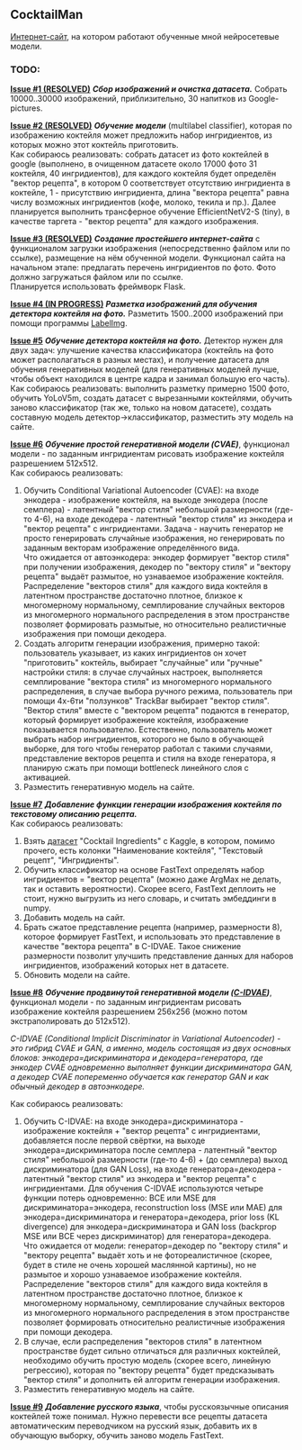 ## CocktailMan

[Интернет-сайт](https://cocktailman.herokuapp.com/), на котором работают обученные мной нейросетевые модели.

### TODO:

**[Issue #1 (RESOLVED)](https://github.com/PolushinM/CocktailMan/issues/1)** ***Сбор изображений и очистка датасета.***  Собрать 10000..30000 изображений, приблизительно, 30 напитков из Google-pictures.

**[Issue #2 (RESOLVED)](https://github.com/PolushinM/CocktailMan/issues/2)** ***Обучение модели*** (multilabel classifier), которая по изображению коктейля может предложить набор ингридиентов, из которых можно этот коктейль приготовить.\
Как собираюсь реализовать: собрать датасет из фото коктейлей в google (выполнено, в очищенном датасете около 17000 фото 31 коктейля, 40 ингридиентов), для каждого коктейля будет определён "вектор рецепта", в котором 0 соответствует отсутствию ингридиента в коктейле, 1 - присутствию ингридиента, длина "вектора рецепта" равна числу возможных ингридиентов (кофе, молоко, текила и пр.). Далее планируется выполнить трансферное обучение EfficientNetV2-S (tiny), в качестве таргета - "вектор рецепта" для каждого изображения.

**[Issue #3 (RESOLVED)](https://github.com/PolushinM/CocktailMan/issues/3)** ***Создание простейшего интернет-сайта***  с функционалом загрузки изображения (непосредственно файлом или по ссылке), размещение на нём обученной модели. Функционал сайта на начальном этапе: предлагать перечень ингридиентов по фото. Фото должно загружаться файлом или по ссылке.\
Планируется использовать фреймворк Flask.

**[Issue #4 (IN PROGRESS)](https://github.com/PolushinM/CocktailMan/issues/4)** ***Разметка изображений для обучения детектора коктейля на фото.***  Разметить 1500..2000 изображений при помощи программы [LabelImg](https://vk.com/away.php?to=https%3A%2F%2Fgithub.com%2Ftzutalin%2FlabelImg&cc_key=).

**[Issue #5](https://github.com/PolushinM/CocktailMan/issues/5)** ***Обучение детектора коктейля на фото.*** Детектор нужен для двух задач: улучшение качества классификатора (коктейль на фото может располагаться в разных местах), и получение датасета для обучения генеративных моделей (для генеративных моделей лучше, чтобы объект находился в центре кадра и занимал большую его часть).\
Как собираюсь реализовать: выполнить разметку примерно 1500 фото, обучить YoLoV5m, создать датасет с вырезанными коктейлями, обучить заново классификатор (так же, только на новом датасете), создать составную модель детектор->классификатор, разместить эту модель на сайте.

**[Issue #6](https://github.com/PolushinM/CocktailMan/issues/6)** ***Обучение простой генеративной модели (CVAE)***, функционал модели - по заданным ингридиентам рисовать изображение коктейля разрешением 512x512.\
Как собираюсь реализовать:
1. Обучить Conditional Variational Autoencoder (CVAE): на входе энкодера - изображение коктейля, на выходе энкодера (после семплера) - латентный "вектор стиля" небольшой размерности (где-то 4-6), на входе декодера - латентный "вектор стиля" из энкодера и "вектор рецепта" с ингридиентами. Задача - научить генератор не просто генерировать случайные изображения, но генерировать по заданным векторам изображение определённого вида.\
Что ожидается от автоэнкодера: энкодер формирует "вектор стиля" при получении изображения, декодер по "вектору стиля" и "вектору рецепта" выдаёт размытое, но узнаваемое изображение коктейля. Распределение "векторов стиля" для каждого вида коктейля в латентном пространстве достаточно плотное, близкое к многомерному нормальному, семплирование случайных векторов из многомерного нормального распределения в этом пространстве позволяет формировать размытые, но относительно реалистичные изображения при помощи декодера.
2. Создать алгоритм генерации изображения, примерно такой: пользователь указывает, из каких ингридиентов он хочет "приготовить" коктейль, выбирает "случайные" или "ручные" настройки стиля: в случае случайных настроек, выполняется семплирование "вектора стиля" из многомерного нормального распределения, в случае выбора ручного режима, пользователь при помощи 4х-6ти "ползунков" TrackBar выбирает "вектор стиля". "Вектор стиля" вместе с "вектором рецепта" подаются в генератор, который формирует изображение коктейля, изображение показывается пользователю. Естественно, пользователь может выбрать набор ингридиентов, которого не было в обучающей выборке, для того чтобы генератор работал с такими случаями, представление векторов рецепта и стиля на входе генератора, я планирую сжать при помощи bottleneck линейного слоя с активацией.
3. Разместить генеративную модель на сайте.


**[Issue #7](https://github.com/PolushinM/CocktailMan/issues/7)** ***Добавление функции генерации изображения коктейля по текстовому описанию рецепта.***\
Как собираюсь реализовать:
1. Взять [датасет](https://www.kaggle.com/datasets/ai-first/cocktail-ingredients?select=all_drinks.csv) "Cocktail Ingredients" с Kaggle, в котором, помимо прочего, есть колонки "Наименование коктейля", "Текстовый рецепт", "Ингридиенты".
2. Обучить классификатор на основе FastText определять набор ингридиентов = "вектор рецепта" (можно даже ArgMax не делать, так и оставить вероятности). Скорее всего, FastText деплоить не стоит, нужно выгрузить из него словарь, и считать эмбеддинги в numpy.
3. Добавить модель на сайт.
4. Брать сжатое представление рецепта (например, размерности 8), которое формирует FastText, и использовать это представление в качестве "вектора рецепта" в C-IDVAE. Такое снижение размерности позволит улучшить представление данных для наборов ингридиентов, изображений которых нет в датасете.
5. Обновить модели на сайте.

**[Issue #8](https://github.com/PolushinM/CocktailMan/issues/8)** ***Обучение продвинутой генеративной модели ([C-IDVAE](https://arxiv.org/pdf/1909.13062.pdf))***, функционал модели - по заданным ингридиентам рисовать изображение коктейля разрешением 256х256 (можно потом экстраполировать до 512х512).

*C-IDVAE (Conditional Implicit Discriminator in Variational Autoencoder) - это гибрид CVAE и GAN, а именно, модель состоящая из двух основных блоков: энкодера=дискриминатора и декодера=генератора, где энкодер CVAE одновременно выполняет функции дискриминатора GAN, а декодер CVAE попеременно обучается как генератор GAN и как обычный декодер в автоэнкодере.*

Как собираюсь реализовать:
1. Обучить C-IDVAE: на входе энкодера=дискриминатора - изображение коктейля + "вектор рецепта" с ингридиентами, добавляется после первой свёртки, на выходе энкодера=дискриминатора после семплера - латентный "вектор стиля" небольшой размерности (где-то 4-6) + (до семплера) выход дискриминатора (для GAN Loss), на входе генератора=декодера - латентный "вектор стиля" из энкодера и "вектор рецепта" с ингридиентами. Для обучения C-IDVAE используются четыре функции потерь одновременно: BCE или MSE для дискриминатора=энкодера, reconstruction loss (MSE или MAE) для энкодера=дискриминатора и генератора=декодера, prior loss (KL divergence) для энкодера=дискриминатора и GAN loss (backprop MSE или BCE через дискриминатор) для генератора=декодера. \
Что ожидается от модели: генератор=декодер по "вектору стиля" и "вектору рецепта" выдаёт хоть и не фотореалистичное (скорее, будет в стиле не очень хорошей маслянной картины), но не размытое и хорошо узнаваемое изображение коктейля. Распределение "векторов стиля" для каждого вида коктейля в латентном пространстве достаточно плотное, близкое к многомерному нормальному, семплирование случайных векторов из многомерного нормального распределения в этом пространстве позволяет формировать относительно реалистичные изображения при помощи декодера.
2. В случае, если распределения "векторов стиля" в латентном пространстве будет сильно отличаться для различных коктейлей, необходимо обучить простую модель (скорее всего, линейную регрессию), которая по "вектору рецепта" будет предсказывать "вектор стиля" и дополнить ей алгоритм генерации изображения.
3. Разместить генеративную модель на сайте.

**[Issue #9](https://github.com/PolushinM/CocktailMan/issues/7)** ***Добавление русского языка***, чтобы русскоязычные описания коктейлей тоже понимал. Нужно перевести все рецепты датасета автоматическим переводчиком на русский язык, добавить их в обучающую выборку, обучить заново модель FastText.
